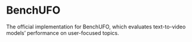 # BenchUFO
The official implementation for BenchUFO, which evaluates text-to-video models’ performance on user-focused topics.
